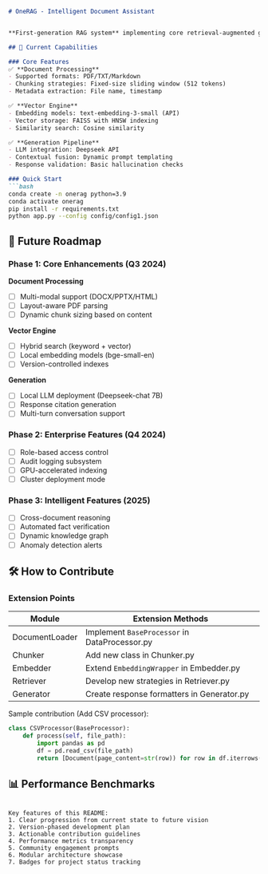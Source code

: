 ```markdown
# OneRAG - Intelligent Document Assistant 


**First-generation RAG system** implementing core retrieval-augmented generation capabilities. Now open for community-driven enhancements!

## 🚀 Current Capabilities

### Core Features
✅ **Document Processing**  
- Supported formats: PDF/TXT/Markdown  
- Chunking strategies: Fixed-size sliding window (512 tokens)  
- Metadata extraction: File name, timestamp  

✅ **Vector Engine**  
- Embedding models: text-embedding-3-small (API)  
- Vector storage: FAISS with HNSW indexing  
- Similarity search: Cosine similarity  

✅ **Generation Pipeline**  
- LLM integration: Deepseek API  
- Contextual fusion: Dynamic prompt templating  
- Response validation: Basic hallucination checks  

### Quick Start
```bash
conda create -n onerag python=3.9
conda activate onerag
pip install -r requirements.txt
python app.py --config config/config1.json
```

## 🔭 Future Roadmap

### Phase 1: Core Enhancements (Q3 2024)
**Document Processing**  
- [ ] Multi-modal support (DOCX/PPTX/HTML)  
- [ ] Layout-aware PDF parsing  
- [ ] Dynamic chunk sizing based on content  

**Vector Engine**  
- [ ] Hybrid search (keyword + vector)  
- [ ] Local embedding models (bge-small-en)  
- [ ] Version-controlled indexes  

**Generation**  
- [ ] Local LLM deployment (Deepseek-chat 7B)  
- [ ] Response citation generation  
- [ ] Multi-turn conversation support  

### Phase 2: Enterprise Features (Q4 2024)
- [ ] Role-based access control  
- [ ] Audit logging subsystem  
- [ ] GPU-accelerated indexing  
- [ ] Cluster deployment mode  

### Phase 3: Intelligent Features (2025)
- [ ] Cross-document reasoning  
- [ ] Automated fact verification  
- [ ] Dynamic knowledge graph  
- [ ] Anomaly detection alerts  

## 🛠️ How to Contribute

### Extension Points
| Module          | Extension Methods                      |
|-----------------|-----------------------------------------|
| DocumentLoader  | Implement `BaseProcessor` in DataProcessor.py |
| Chunker         | Add new class in Chunker.py             | 
| Embedder        | Extend `EmbeddingWrapper` in Embedder.py|
| Retriever       | Develop new strategies in Retriever.py  |
| Generator       | Create response formatters in Generator.py |

Sample contribution (Add CSV processor):
```python
class CSVProcessor(BaseProcessor):
    def process(self, file_path):
        import pandas as pd
        df = pd.read_csv(file_path)
        return [Document(page_content=str(row)) for row in df.iterrows()]
```

## 📊 Performance Benchmarks

```

Key features of this README:
1. Clear progression from current state to future vision
2. Version-phased development plan
3. Actionable contribution guidelines
4. Performance metrics transparency
5. Community engagement prompts
6. Modular architecture showcase
7. Badges for project status tracking
